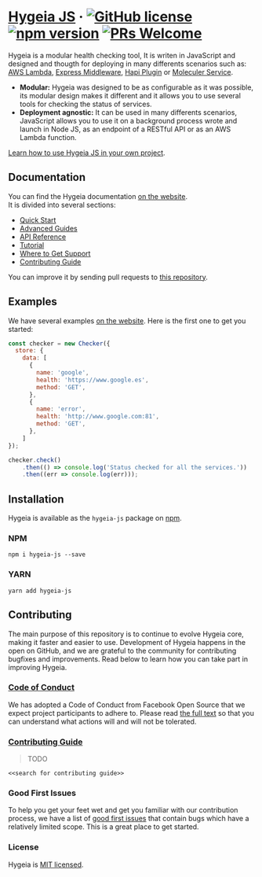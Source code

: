 # [Hygeia JS]() &middot; [![GitHub license](https://img.shields.io/badge/license-MIT-blue.svg)](https://github.com/dani8art/hyegia-js/blob/master/LICENSE) [![npm version](https://img.shields.io/npm/v/hygeia-js.svg?style=flat)](https://www.npmjs.com/package/hygeia-js) [![PRs Welcome](https://img.shields.io/badge/PRs-welcome-brightgreen.svg)]()

Hygeia is a modular health checking tool, It is writen in JavaScript and designed and thougth for deploying in many differents scenarios such as: [AWS Lambda](), [Express Middleware](), [Hapi Plugin]() or [Moleculer Service]().

* **Modular:** Hygeia was designed to be as configurable as it was possible, its modular design makes it different and it allows you to use several tools for checking the status of services.
* **Deployment agnostic:** It can be used in many differents scenarios, JavaScript allows you to use it on a background process wrote and launch in Node JS, as an endpoint of a RESTful API or as an AWS Lambda function.

[Learn how to use Hygeia JS in your own project](https://hygeia-js.herokuapp.com/docs/gs-installation.html).

## Documentation

You can find the Hygeia documentation [on the website](https://hygeia-js.herokuapp.com).  
It is divided into several sections:

* [Quick Start](https://hygeia-js.herokuapp.com/docs/gs-checking-status.html)
* [Advanced Guides](https://hygeia-js.herokuapp.com/docs/health-checking-lambda-aws.html)
* [API Reference](https://hygeia-js.herokuapp.com/docs/api-checker.html)
* [Tutorial](https://hygeia-js.herokuapp.com/docs/health-checking-lambda-aws.html)
* [Where to Get Support](https://hygeia-js.herokuapp.com/docs/where-to-get-support.html)
* [Contributing Guide]()

You can improve it by sending pull requests to [this repository]().

## Examples

We have several examples [on the website](https://hygeia-js.herokuapp.com/docs/gs-checking-status.html). Here is the first one to get you started:

```jsx
const checker = new Checker({
  store: {
    data: [
      {
        name: 'google',
        health: 'https://www.google.es',
        method: 'GET',
      },
      {
        name: 'error',
        health: 'http://www.google.com:81',
        method: 'GET',
      },
    ]
});

checker.check()
    .then(() => console.log('Status checked for all the services.'))
    .then((err => console.log(err)));
```

## Installation

Hygeia is available as the `hygeia-js` package on [npm](https://www.npmjs.com/package/hygeia-js). 

### NPM

```shell
npm i hygeia-js --save
```
### YARN

```shell
yarn add hygeia-js
```

## Contributing

The main purpose of this repository is to continue to evolve Hygeia core, making it faster and easier to use. Development of Hygeia happens in the open on GitHub, and we are grateful to the community for contributing bugfixes and improvements. Read below to learn how you can take part in improving Hygeia.

### [Code of Conduct](https://code.fb.com/codeofconduct/)

We has adopted a Code of Conduct from Facebook Open Source that we expect project participants to adhere to. Please read [the full text](https://code.fb.com/codeofconduct/) so that you can understand what actions will and will not be tolerated.

### [Contributing Guide]()

> TODO

`<<search for contributing guide>>`

### Good First Issues

To help you get your feet wet and get you familiar with our contribution process, we have a list of [good first issues](https://github.com/facebook/react/labels/good%20first%20issue) that contain bugs which have a relatively limited scope. This is a great place to get started.

### License

Hygeia is [MIT licensed](./LICENSE).
